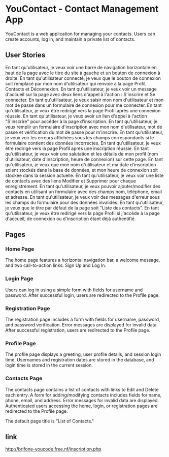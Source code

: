 # YouContact - Contact Management App

YouContact is a web application for managing your contacts. Users can create accounts, log in, and maintain a private list of contacts.

## User Stories

En tant qu'utilisateur, je veux voir une barre de navigation horizontale en haut de la page avec le titre du site à gauche et un bouton de connexion à droite.
En tant qu'utilisateur connecté, je veux que le bouton de connexion soit remplacé par mon nom d'utilisateur qui renvoie à la page Profil, Contacts et Déconnexion.
En tant qu'utilisateur, je veux voir un message d'accueil sur la page avec deux liens d'appel à l'action : S'inscrire et Se connecter.
En tant qu'utilisateur, je veux saisir mon nom d'utilisateur et mon mot de passe dans un formulaire de connexion pour me connecter.
En tant qu'utilisateur, je veux être redirigé vers la page Profil après une connexion réussie.
En tant qu'utilisateur, je veux avoir un lien d'appel à l'action "S'inscrire" pour accéder à la page d'inscription.
En tant qu'utilisateur, je veux remplir un formulaire d'inscription avec mon nom d'utilisateur, mot de passe et vérification du mot de passe pour m'inscrire.
En tant qu'utilisateur, je veux voir les erreurs affichées sous les champs correspondants si le formulaire contient des données incorrectes.
En tant qu'utilisateur, je veux être redirigé vers la page Profil après une inscription réussie.
En tant qu'utilisateur, je veux voir une salutation et les détails de mon profil (nom d'utilisateur, date d'inscription, heure de connexion) sur cette page.
En tant qu'utilisateur, je veux que mon nom d'utilisateur et ma date d'inscription soient stockés dans la base de données, et mon heure de connexion soit stockée dans la session actuelle.
En tant qu'utilisateur, je veux voir une liste de contacts avec des liens Modifier et Supprimer pour chaque enregistrement.
En tant qu'utilisateur, je veux pouvoir ajouter/modifier des contacts en utilisant un formulaire avec des champs nom, téléphone, email et adresse.
En tant qu'utilisateur, je veux voir des messages d'erreur sous les champs du formulaire pour des données invalides.
En tant qu'utilisateur, je veux que le titre par défaut de la page soit "Liste des contacts".
En tant qu'utilisateur, je veux être redirigé vers la page Profil si j'accède à la page d'accueil, de connexion ou d'inscription étant déjà authentifié.
​

## Pages

### Home Page

The home page features a horizontal navigation bar, a welcome message, and two call-to-action links: Sign Up and Log In.

### Login Page

Users can log in using a simple form with fields for username and password. After successful login, users are redirected to the Profile page.

### Registration Page

The registration page includes a form with fields for username, password, and password verification. Error messages are displayed for invalid data. After successful registration, users are redirected to the Profile page.

### Profile Page

The profile page displays a greeting, user profile details, and session login time. Usernames and registration dates are stored in the database, and login time is stored in the current session.

### Contacts Page

The contacts page contains a list of contacts with links to Edit and Delete each entry. A form for adding/modifying contacts includes fields for name, phone, email, and address. Error messages for invalid data are displayed. Authenticated users accessing the home, login, or registration pages are redirected to the Profile page.

The default page title is "List of Contacts."

## link


http://brifone-youcode.free.nf/inscription.php
